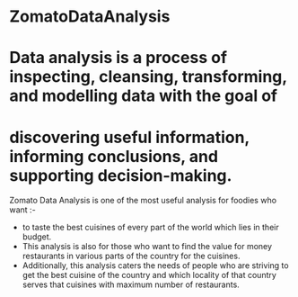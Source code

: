 # ZomatoDataAnalysis

# Data analysis is a process of inspecting, cleansing, transforming, and modelling data with the goal of
# discovering useful information, informing conclusions, and supporting decision-making.

Zomato Data Analysis is one of the most useful analysis for foodies who want :-
- to taste the best cuisines of every part of the world which lies in their budget. 
- This analysis is also for those who want to find the value for money restaurants in various parts of the country for the cuisines. 
- Additionally, this analysis caters the needs of people who are striving to get the best cuisine of the country and which locality of that country serves that cuisines
with maximum number of restaurants.
